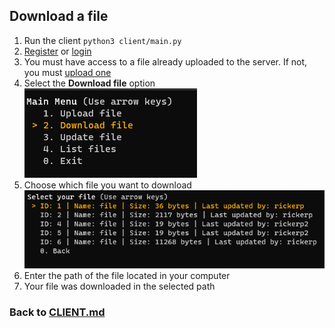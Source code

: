 ## Download a file

1. Run the client `python3 client/main.py`
2. [Register](./register.md) or [login](./login.md)
3. You must have access to a file already uploaded to the server. If not, you must [upload one](./upload.md)
4. Select the **Download file** option  
   ![](./assets/mainmenu_download.png)
5. Choose which file you want to download  
   ![](./assets/select_file.png)
6. Enter the path of the file located in your computer
7. Your file was downloaded in the selected path

### Back to [CLIENT.md](../CLIENT.md)
